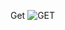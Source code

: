 Get 
![GET](https://user-images.githubusercontent.com/123588637/223848624-a40c336f-6fec-422e-85c8-ffe4a63a3943.png)

